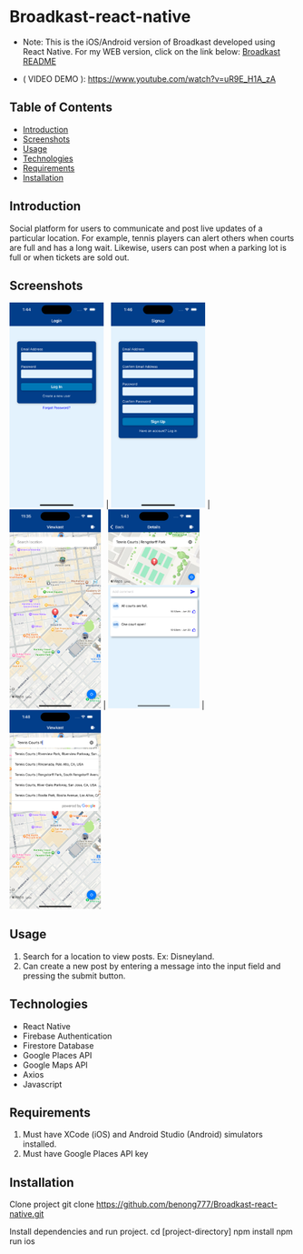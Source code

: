 # Broadkast-react-native
* Note: This is the iOS/Android version of Broadkast developed using React Native. For my WEB version, click on the link below:
[Broadkast README](https://github.com/benong777/Broadkast/blob/main/README.md)

* ( VIDEO DEMO ):
https://www.youtube.com/watch?v=uR9E_H1A_zA


## Table of Contents

- [Introduction](#introduction)
- [Screenshots](#screenshots)
- [Usage](#usage)
- [Technologies](#technologies)
- [Requirements](#requirements)
- [Installation](#installation)


## Introduction

Social platform for users to communicate and post live updates of a particular location. For example, tennis players can alert others when courts are full and has a long wait.  Likewise, users can post when a parking lot is full or when tickets are sold out.

## Screenshots
<img src="assets/screenshots/Login.png" style="width:33%;"/> |
<img src="assets/screenshots/SignUp.png" style="width:33%;"/> |
<img src="assets/screenshots/HomeScreen.png" style="width:32%;"/> |
<img src="assets/screenshots/Details.png" style="width:32%;"/> |
<img src="assets/screenshots/Search.png" style="width:32%;"/> 

## Usage

1. Search for a location to view posts. Ex: Disneyland.
2. Can create a new post by entering a message into the input field and pressing the submit button.

## Technologies

- React Native
- Firebase Authentication
- Firestore Database
- Google Places API
- Google Maps API
- Axios
- Javascript

## Requirements

1. Must have XCode (iOS) and Android Studio (Android) simulators installed.
2. Must have Google Places API key

## Installation

Clone project
git clone https://github.com/benong777/Broadkast-react-native.git

Install dependencies and run project. 
cd [project-directory]
npm install
npm run ios
